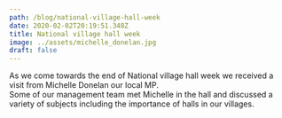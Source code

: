 ```yaml
---
path: /blog/national-village-hall-week
date: 2020-02-02T20:19:51.348Z
title: National village hall week
image: ../assets/michelle_donelan.jpg
draft: false
---
```

As we come towards the end of National village hall week we received a visit from Michelle Donelan our local MP.\
Some of our management team met Michelle in the hall and discussed a variety of subjects including the importance of halls in our villages.
